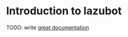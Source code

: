 # Introduction to lazubot

TODO: write [great documentation](http://jacobian.org/writing/great-documentation/what-to-write/)

